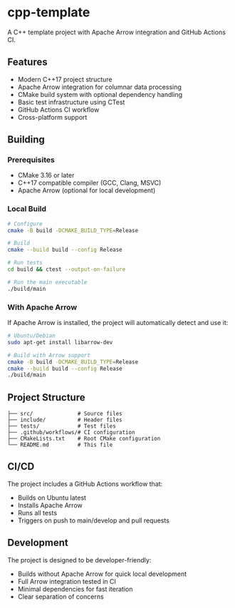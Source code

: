 # cpp-template

A C++ template project with Apache Arrow integration and GitHub Actions CI.

## Features

- Modern C++17 project structure
- Apache Arrow integration for columnar data processing
- CMake build system with optional dependency handling
- Basic test infrastructure using CTest
- GitHub Actions CI workflow
- Cross-platform support

## Building

### Prerequisites

- CMake 3.16 or later
- C++17 compatible compiler (GCC, Clang, MSVC)
- Apache Arrow (optional for local development)

### Local Build

```bash
# Configure
cmake -B build -DCMAKE_BUILD_TYPE=Release

# Build
cmake --build build --config Release

# Run tests
cd build && ctest --output-on-failure

# Run the main executable
./build/main
```

### With Apache Arrow

If Apache Arrow is installed, the project will automatically detect and use it:

```bash
# Ubuntu/Debian
sudo apt-get install libarrow-dev

# Build with Arrow support
cmake -B build -DCMAKE_BUILD_TYPE=Release
cmake --build build --config Release
./build/main
```

## Project Structure

```
├── src/              # Source files
├── include/          # Header files
├── tests/            # Test files
├── .github/workflows/# CI configuration
├── CMakeLists.txt    # Root CMake configuration
└── README.md         # This file
```

## CI/CD

The project includes a GitHub Actions workflow that:
- Builds on Ubuntu latest
- Installs Apache Arrow
- Runs all tests
- Triggers on push to main/develop and pull requests

## Development

The project is designed to be developer-friendly:
- Builds without Apache Arrow for quick local development
- Full Arrow integration tested in CI
- Minimal dependencies for fast iteration
- Clear separation of concerns
